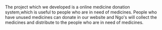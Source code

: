 The project which we developed is a online medicine donation system,which is useful to people who are in need of medicines.
People who have unused medicines can donate in our website and Ngo's will collect the medicines and distribute to the people who are in need of medicines.
